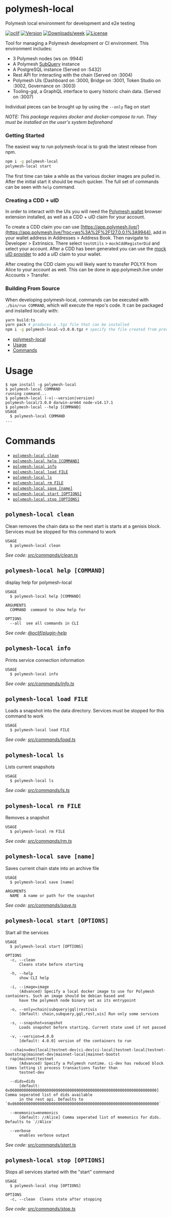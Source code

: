 # polymesh-local

Polymesh local environment for development and e2e testing

[![oclif](https://img.shields.io/badge/cli-oclif-brightgreen.svg)](https://oclif.io)
[![Version](https://img.shields.io/npm/v/polymesh-local.svg)](https://npmjs.org/package/polymesh-local)
[![Downloads/week](https://img.shields.io/npm/dw/polymesh-local.svg)](https://npmjs.org/package/polymesh-local)
[![License](https://img.shields.io/npm/l/polymesh-local.svg)](https://github.com/PolymathNetwork/polymesh-local/blob/master/package.json)

Tool for managing a Polymesh development or CI environment. This environment includes:

- 3 Polymesh nodes (ws on :9944)
- A Polymesh [SubQuery](https://subquery.network/) instance
- A PostgreSQL instance (Served on :5432)
- Rest API for interacting with the chain (Served on :3004)
- Polymesh UIs (Dashboard on :3000, Bridge on :3001, Token Studio on :3002, Governance on :3003)
- Tooling-gql, a GraphQL interface to query historic chain data. (Served on :3007)

Individual pieces can be brought up by using the `--only` flag on start

_NOTE: This package requires docker and docker-compose to run. They must be installed on the user's system beforehand_

### Getting Started

The easiest way to run polymesh-local is to grab the latest release from npm.

```sh
npm i -g polymesh-local
polymesh-local start
```

The first time can take a while as the various docker images are pulled in. After the initial start it should be much quicker. The full set of commands can be seen with `help` command.

### Creating a CDD + uID

In order to interact with the UIs you will need the [Polymesh wallet](https://chrome.google.com/webstore/detail/polymesh-wallet/jojhfeoedkpkglbfimdfabpdfjaoolaf?hl=en) browser extension installed, as well as a CDD + uID claim for your account.

To create a CDD claim you can use [https://app.polymesh.live/](https://app.polymesh.live/?rpc=ws%3A%2F%2F127.0.0.1%3A9944), add in your wallet address in Addresses > Address Book. Then navigate to Developer > Extrinsics. There select `testUtils` > `mockCddRegisterDid` and select your account. After a CDD has been generated you can use the [mock uID provider](https://polymathnetwork.github.io/mock-uid-provider/) to add a uID claim to your wallet.

After creating the CDD claim you will likely want to transfer POLYX from Alice to your account as well. This can be done in app.polymesh.live under Accounts > Transfer.

### Building From Source

When developing polymesh-local, commands can be executed with `./bin/run COMMAND`, which will execute the repo's code. It can be packaged and installed locally with:

```sh
yarn build:ts
yarn pack # produces a .tgz file that can be installed
npm i -g polymesh-local-v3.0.0.tgz # specify the file created from previous step
```

<!-- toc -->

- [polymesh-local](#polymesh-local)
- [Usage](#usage)
- [Commands](#commands)
<!-- tocstop -->

# Usage

<!-- usage -->

```sh-session
$ npm install -g polymesh-local
$ polymesh-local COMMAND
running command...
$ polymesh-local (-v|--version|version)
polymesh-local/3.0.0 darwin-arm64 node-v14.17.1
$ polymesh-local --help [COMMAND]
USAGE
  $ polymesh-local COMMAND
...
```

<!-- usagestop -->

# Commands

<!-- commands -->

- [`polymesh-local clean`](#polymesh-local-clean)
- [`polymesh-local help [COMMAND]`](#polymesh-local-help-command)
- [`polymesh-local info`](#polymesh-local-info)
- [`polymesh-local load FILE`](#polymesh-local-load-file)
- [`polymesh-local ls`](#polymesh-local-ls)
- [`polymesh-local rm FILE`](#polymesh-local-rm-file)
- [`polymesh-local save [name]`](#polymesh-local-save-name)
- [`polymesh-local start [OPTIONS]`](#polymesh-local-start-options)
- [`polymesh-local stop [OPTIONS]`](#polymesh-local-stop-options)

## `polymesh-local clean`

Clean removes the chain data so the next start is starts at a genisis block. Services must be stopped for this command to work

```
USAGE
  $ polymesh-local clean
```

_See code: [src/commands/clean.ts](https://github.com/PolymathNetwork/polymesh-local/blob/v3.0.0/src/commands/clean.ts)_

## `polymesh-local help [COMMAND]`

display help for polymesh-local

```
USAGE
  $ polymesh-local help [COMMAND]

ARGUMENTS
  COMMAND  command to show help for

OPTIONS
  --all  see all commands in CLI
```

_See code: [@oclif/plugin-help](https://github.com/oclif/plugin-help/blob/v3.2.2/src/commands/help.ts)_

## `polymesh-local info`

Prints service connection information

```
USAGE
  $ polymesh-local info
```

_See code: [src/commands/info.ts](https://github.com/PolymathNetwork/polymesh-local/blob/v3.0.0/src/commands/info.ts)_

## `polymesh-local load FILE`

Loads a snapshot into the data directory. Services must be stopped for this command to work

```
USAGE
  $ polymesh-local load FILE
```

_See code: [src/commands/load.ts](https://github.com/PolymathNetwork/polymesh-local/blob/v3.0.0/src/commands/load.ts)_

## `polymesh-local ls`

Lists current snapshots

```
USAGE
  $ polymesh-local ls
```

_See code: [src/commands/ls.ts](https://github.com/PolymathNetwork/polymesh-local/blob/v3.0.0/src/commands/ls.ts)_

## `polymesh-local rm FILE`

Removes a snapshot

```
USAGE
  $ polymesh-local rm FILE
```

_See code: [src/commands/rm.ts](https://github.com/PolymathNetwork/polymesh-local/blob/v3.0.0/src/commands/rm.ts)_

## `polymesh-local save [name]`

Saves current chain state into an archive file

```
USAGE
  $ polymesh-local save [name]

ARGUMENTS
  NAME  A name or path for the snapshot
```

_See code: [src/commands/save.ts](https://github.com/PolymathNetwork/polymesh-local/blob/v3.0.0/src/commands/save.ts)_

## `polymesh-local start [OPTIONS]`

Start all the services

```
USAGE
  $ polymesh-local start [OPTIONS]

OPTIONS
  -c, --clean
      Cleans state before starting

  -h, --help
      show CLI help

  -i, --image=image
      (Advanced) Specify a local docker image to use for Polymesh containers. Such an image should be debian based and
      have the polymesh node binary set as its entrypoint

  -o, --only=chain|subquery|gql|rest|uis
      [default: chain,subquery,gql,rest,uis] Run only some services

  -s, --snapshot=snapshot
      Loads snapshot before starting. Current state used if not passed

  -v, --version=4.0.0
      [default: 4.0.0] version of the containers to run

  --chain=dev|local|testnet-dev|ci-dev|ci-local|testnet-local|testnet-bootstrap|mainnet-dev|mainnet-local|mainnet-bootst
  rap|mainnet|testnet
      (Advanced) Specify a Polymesh runtime. ci-dev has reduced block times letting it process transactions faster than
      testnet-dev

  --dids=dids
      [default: 0x0600000000000000000000000000000000000000000000000000000000000000] Comma seperated list of dids available
      in the rest api. Defaults to `0x0600000000000000000000000000000000000000000000000000000000000000`

  --mnemonics=mnemonics
      [default: //Alice] Comma seperated list of mnemonics for dids. Defaults to `//Alice`

  --verbose
      enables verbose output
```

_See code: [src/commands/start.ts](https://github.com/PolymathNetwork/polymesh-local/blob/v3.0.0/src/commands/start.ts)_

## `polymesh-local stop [OPTIONS]`

Stops all services started with the "start" command

```
USAGE
  $ polymesh-local stop [OPTIONS]

OPTIONS
  -c, --clean  Cleans state after stopping
```

_See code: [src/commands/stop.ts](https://github.com/PolymathNetwork/polymesh-local/blob/v3.0.0/src/commands/stop.ts)_

<!-- commandsstop -->
